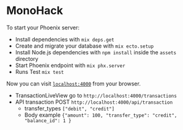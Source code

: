 # MonoHack

To start your Phoenix server:

  * Install dependencies with `mix deps.get`
  * Create and migrate your database with `mix ecto.setup`
  * Install Node.js dependencies with `npm install` inside the `assets` directory
  * Start Phoenix endpoint with `mix phx.server`
  * Runs Test `mix test`

Now you can visit [`localhost:4000`](http://localhost:4000) from your browser.

  * TransactionLiveView go to `http://localhost:4000/transactions`
  * API transaction POST `http://localhost:4000/api/transaction`
    * transfer_types `["debit", "credit"]`
    * Body example `{"amount": 100, "transfer_type": "credit", "balance_id": 1 }`
